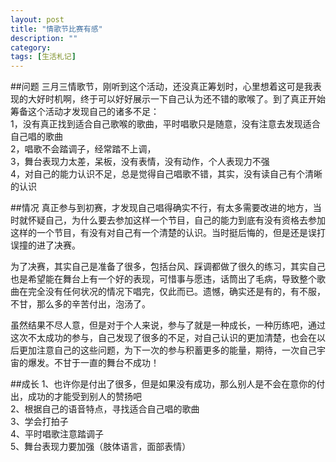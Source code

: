 ```yaml
---
layout: post
title: "情歌节比赛有感"
description: ""
category: 
tags: [生活札记]
---
```

##问题
三月三情歌节，刚听到这个活动，还没真正筹划时，心里想着这可是我表现的大好时机啊，终于可以好好展示一下自己认为还不错的歌喉了。到了真正开始筹备这个活动才发现自己的诸多不足：  
1，没有真正找到适合自己歌喉的歌曲，平时唱歌只是随意，没有注意去发现适合自己唱的歌曲  
2，唱歌不会踏调子，经常踏不上调，  
3，舞台表现力太差，呆板，没有表情，没有动作，个人表现力不强  
4，对自己的能力认识不足，总是觉得自己唱歌不错，其实，没有读自己有个清晰的认识

##情况
真正参与到初赛，才发现自己唱得确实不行，有太多需要改进的地方，当时就怀疑自己，为什么要去参加这样一个节目，自己的能力到底有没有资格去参加这样的一个节目，有没有对自己有一个清楚的认识。当时挺后悔的，但是还是误打误撞的进了决赛。  

为了决赛，其实自己是准备了很多，包括台风、踩调都做了很久的练习，其实自己也是希望能在舞台上有一个好的表现，可惜事与愿违，话筒出了毛病，导致整个歌曲在完全没有任何状况的情况下唱完，仅此而已。遗憾，确实还是有的，有不服，不甘，那么多的辛苦付出，泡汤了。  

虽然结果不尽人意，但是对于个人来说，参与了就是一种成长，一种历练吧，通过这次不太成功的参与，自己发现了很多的不足，对自己认识的更加清楚，也会在以后更加注意自己的这些问题，为下一次的参与积蓄更多的能量，期待，一次自己宇宙的爆发。不甘于一直的舞台不成功！

##成长
1、也许你是付出了很多，但是如果没有成功，那么别人是不会在意你的付出，成功的才能受到别人的赞扬吧  
2、根据自己的语音特点，寻找适合自己唱的歌曲  
3、学会打拍子  
4、平时唱歌注意踏调子  
5、舞台表现力要加强（肢体语言，面部表情）
